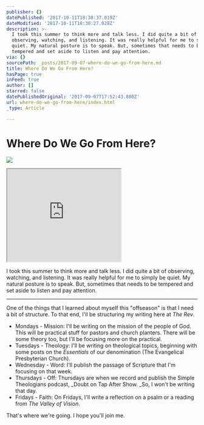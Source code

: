 ```yaml
---
publisher: {}
datePublished: '2017-10-11T18:30:37.019Z'
dateModified: '2017-10-11T18:30:27.028Z'
description: >-
  I took this summer to think more and talk less. I did quite a bit of
  observing, watching, and listening. It was really helpful for me to simply be
  quiet. My natural posture is to speak. But, sometimes that needs to be
  tempered and set aside to listen and pay attention.
via: {}
sourcePath: _posts/2017-09-07-where-do-we-go-from-here.md
title: Where Do We Go From Here?
hasPage: true
inFeed: true
author: []
starred: false
datePublishedOriginal: '2017-09-07T17:52:43.880Z'
url: where-do-we-go-from-here/index.html
_type: Article

---
```

# Where Do We Go From Here?
![](https://the-grid-user-content.s3-us-west-2.amazonaws.com/409aba5b-c0b2-4ef7-9999-2fb9d7f1e5ce.jpg)

<iframe src="https://the-grid.github.io/ed-userhtml/?g=eJydUk1z2zgM_SsYHXoyaX21TqQo7aadTveQHtrpOUNTsMQJRWpJyrLz6xeUpe5h97QzggCC7wEggAcBPlw1NslRyNfO2cm0TFptXXXU5Klv9tyrgHXAS2AtSutEUNZUxhqsR9G2ynRVOV7gw3ipT9YEdhKD0teKiXHUyPzVBxx28KSVeX0W8udy_krAHbz7a7Kh_ikMfHXCSOWlvbm2q2-ozxiUFPAdJ9zufnt38Os4mTDt4Ic92mB38H35r3Gxswi__txofzgl9A68MJ55dOp0K9erN6yyfKt-RtX1oTpa3dZUMrL-5sh4XrfKj1pcK2WWm6O21KSjdS065kSrJl8VFCeB3uGpSfoQRl_t95OJNN9zaYf9p_ZlkHLS2k5d_3EKw8uAxBwaoqBzQr8Tw1hHvyRDqM40Y0-v6pwYe8ojHcHDPyCqGU1obu4n0XaYQBCuw9AkLzRG85qAQ90kxtoRDTow9pYKHSFViPP_YmejrWjh5BChtTD3IuCZwFc7wSxMgJ66wBx6q6c4f1iK8kSwA3wRRqGGZ_l5fVfy-OBHGuu6Xv_Zt213qPOwdI045w4ugzb-1jtq3TzPfC64dd0-T9N0T4hki7oNJo5uVm3oKzEFW4_Wq2VD6dW0qmes6R1xWzQTmtpZDaptNS20HSuWxbErrdclT-CscH6ylyZJIYUip4_qWrr0-LBf9ShCD22TPOcpv4PsjmcyhZwfWM5zKPkdI4naR4OcGVudMqXTgaD5Blk0-XgGN2sJEOVtyGjl2IGX56zk90uGgmX8ni4LohVR9ywveCkpaglpdEYAWwFnlr1fMhawejdqX_CDXkorJC-JkxGCyqcU9yzv7_gHSbkhpnxPCfMoeimvjFS5pIvBYK0nytvAiAgHHpOW9OiCktHpt5CPiiQLqOZFk3hCwWov3JIeTcBIIBis5Deawj72nRTtQPzTfv2vLfvXsm6x9uLxb9SpmoQ" height="244" style=""></iframe>

I took this summer to think more and talk less. I did quite a bit of observing, watching, and listening. It was really helpful for me to simply be quiet. My natural posture is to speak. But, sometimes that needs to be tempered and set aside to listen and pay attention.

---

One of the things that I learned about myself this "offseason" is that I need a bit of structure. To that end, I'll be structuring my writing here at _The Rev_.

* Mondays - Mission: I'll be writing on the mission of the people of God. This will be practical stuff for pastors and church planters. There will be some theory too, but I'll be focusing more on the practical.
* Tuesdays - Theology: I'll be writing on theological topics, beginning with some posts on the _Essentials_ of our denomination (The Evangelical Presbyterian Church).
* Wednesday - Word: I'll publish the passage of Scripture that I'm focusing on that week.
* Thursdays - Off: Thursdays are when we record and publish the Simple Theologians podcast, _Doubt on Tap After Show. _So, I won't be writing that day.
* Fridays - Faith: On Fridays, I'll write a reflection on a psalm or a reading from _The Valley of Vision_.

That's where we're going. I hope you'll join me.